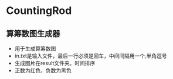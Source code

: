 # CountingRod
## 算筹数图生成器
 - 用于生成算筹数图
 - in.txt是输入文件，最后一行必须是回车，中间间隔用一个,半角逗号
 - 生成图片在result文件夹。时间排序
 - 正数为红色，负数为黑色
